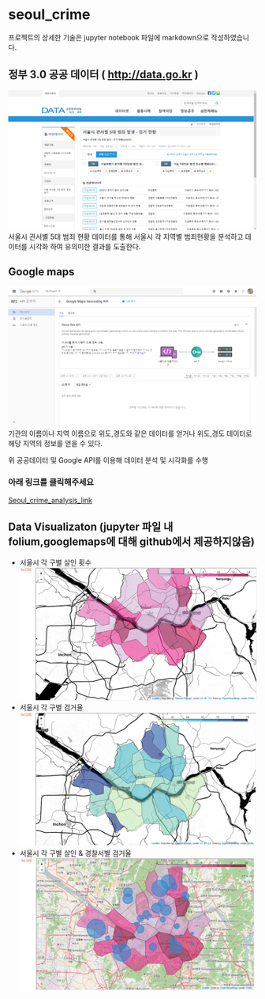 # seoul_crime
프로젝트의 상세한 기술은 jupyter notebook 파일에 markdown으로 작성하였습니다.

## 정부 3.0 공공 데이터 ( http://data.go.kr )
![img](img/img1.png)
서울시 관서별 5대 범죄 현황 데이터를 통해 서울시 각 지역별 범죄현황을 분석하고 데이터를 시각화 하여 유의미한 결과를 도출한다.

## Google maps
![img](img/img2.png)
기관의 이름이나 지역 이름으로 위도,경도와 같은 데이터를 얻거나 위도,경도 데이터로 해당 지역의 정보를 얻을 수 있다.

위 공공데이터 및 Google API를 이용해 데이터 분석 및 시각화를 수행

### 아래 링크를 클릭해주세요
[Seoul_crime_analysis_link](https://github.com/HyunSu-Jin/seoul_crime/blob/master/seoul_crime.ipynb)

## Data Visualizaton (jupyter 파일 내 folium,googlemaps에 대해 github에서 제공하지않음)
- 서울시 각 구별 살인 횟수<br/>
![img](img/img3.png)
- 서울시 각 구별 검거율<br/>
![img](img/img4.png)
- 서울시 각 구별 살인 & 경찰서별 검거율<br/>
![img](img/img5.png)
